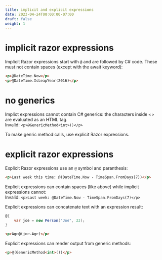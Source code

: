 ```yaml
---
title: implicit and explicit expressions
date: 2023-04-24T00:00:00-07:00
draft: false
weight: 1
---
```


# implicit razor expressions
Implicit Razor expressions start with `@` and are followed by C# code.  These must not contain spaces (except with the await keyword):   
```html
<p>@DateTime.Now</p>
<p>@DateTime.IsLeapYear(2016)</p>
```

# no generics
Implict expressions cannot contain C# generics:  the characters inside `<` `>` are evaluated as an HTML tag.  
Invalid:  `<p>@GenericMethod<int>()</p>`

To make genric method calls, use explicit Razor expressions.

# explicit razor expressions
Explicit Razor expressions use an `@` symbol and paranthesis:  
```html
<p>Last week this time: @(DateTime.Now - TimeSpan.FromDays(7))</p>
```

Explicit expressions can contain spaces (like above) while implicit expressions cannot:  
Invalid:  `<p>Last week: @DateTime.Now - TimeSpan.FromDays(7)</p>`

Explicit expressions can concatenate text with an expression result:
```cs
@{
    var joe = new Person("Joe", 33);
}
```
```html
<p>Age@(joe.Age)</p>
```

Explicit expressions can render output from generic methods:
```html
<p>@(GenericMethod<int>())</p>
```
